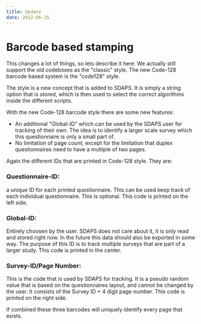 ```yaml
---
title: Update
date: 2012-06-25
---
```

# Barcode based stamping

This changes a lot of things, so lets describe it here. We actually still support the old codeboxes as the "classic" style. The new Code-128 barcode based system is the "code128" style.

The style is a new concept that is added to SDAPS. It is simply a string option that is stored, which is then used to select the correct algorithms inside the different scripts.

With the new Code-128 barcode style there are some new features:

- An additional "Global-ID" which can be used by the SDAPS user for tracking of their own. The idea is to identify a larger scale survey which this questionnaire is only a small part of.
- No limitation of page count, except for the limitation that duplex questionnaires need to have a multiple of two pages.

Again the different IDs that are printed in Code-128 style. They are:

### Questionnaire-ID:
  a unique ID for each printed questionnaire. This can be used keep track of each individual questionnaire.
  This is optional.
  This code is printed on the left side.

### Global-ID:
  Entirely choosen by the user. SDAPS does not care about it, it is only read and stored right now. In the future this data should also be exported in some way.
  The purpose of this ID is to track multiple surveys that are part of a larger study.
  This code is printed in the center.

### Survey-ID/Page Number:
  This is the code that is used by SDAPS for tracking.
  It is a pseudo random value that is based on the questionnaires layout, and cannot be changed by the user. It consists of the Survey ID + 4 digit page number.
  This code is printed on the right side.

If combined these three barcodes will uniquely identify every page that exists.